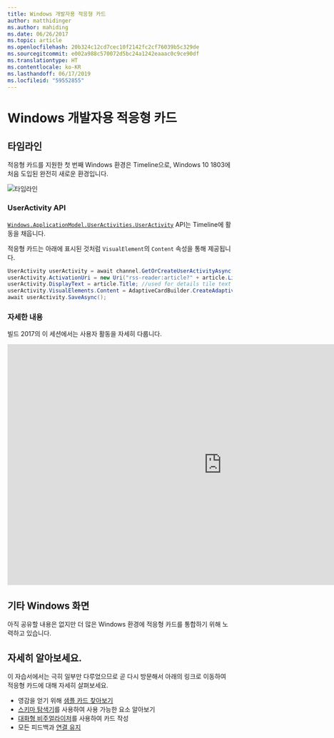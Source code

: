 ```yaml
---
title: Windows 개발자용 적응형 카드
author: matthidinger
ms.author: mahiding
ms.date: 06/26/2017
ms.topic: article
ms.openlocfilehash: 20b324c12cd7cec10f2142fc2cf76039b5c329de
ms.sourcegitcommit: e002a988c570072d5bc24a1242eaaac0c9ce90df
ms.translationtype: HT
ms.contentlocale: ko-KR
ms.lasthandoff: 06/17/2019
ms.locfileid: "59552855"
---
```

# <a name="adaptive-cards-for-windows-developers"></a>Windows 개발자용 적응형 카드



## <a name="timeline"></a>타임라인

적응형 카드를 지원한 첫 번째 Windows 환경은 Timeline으로, Windows 10 1803에 처음 도입된 완전히 새로운 환경입니다. 

![타임라인](media/windows/timeline.png)

### <a name="useractivity-api"></a>UserActivity API

[`Windows.ApplicationModel.UserActivities.UserActivity`](https://docs.microsoft.com/en-us/uwp/api/windows.applicationmodel.useractivities.useractivity) API는 Timeline에 활동을 채웁니다.

적응형 카드는 아래에 표시된 것처럼 `VisualElement`의 `Content` 속성을 통해 제공됩니다.

```csharp
UserActivity userActivity = await channel.GetOrCreateUserActivityAsync(activityId, new HostName("contoso.com"));
userActivity.ActivationUri = new Uri("rss-reader:article?" + article.Link);
userActivity.DisplayText = article.Title; //used for details tile text
userActivity.VisualElements.Content = AdaptiveCardBuilder.CreateAdaptiveCardFromJson(jsonString);
await userActivity.SaveAsync();
```

### <a name="learn-more"></a>자세한 내용

빌드 2017의 이 세션에서는 사용자 활동을 자세히 다룹니다.

<iframe src="https://channel9.msdn.com/Events/Build/2017/B8108/player" width="960" height="540" allowFullScreen frameBorder="0"></iframe>

## <a name="other-windows-surfaces"></a>기타 Windows 화면
아직 공유할 내용은 없지만 더 많은 Windows 환경에 적응형 카드를 통합하기 위해 노력하고 있습니다.

## <a name="dive-in"></a>자세히 알아보세요.

이 자습서에서는 극히 일부만 다루었으므로 곧 다시 방문해서 아래의 링크로 이동하여 적응형 카드에 대해 자세히 살펴보세요.

* 영감을 얻기 위해 [샘플 카드 찾아보기](http://adaptivecards.io/samples/)
* [스키마 탐색기](http://adaptivecards.io/explorer)를 사용하여 사용 가능한 요소 알아보기
* [대화형 비주얼라이저](http://adaptivecards.io/visualizer/index.html?hostApp=Skype)를 사용하여 카드 작성
* 모든 피드백과 [연결 유지](http://adaptivecards.io/connect)
